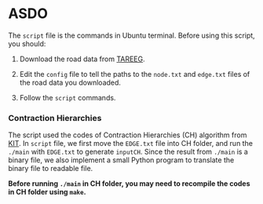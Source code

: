 # ASDO

The `script` file is the commands in Ubuntu terminal. 
Before using this script, you should:

1. Download the road data from 
[TAREEG](http://siwa-umh.cs.umn.edu/app/webroot/osme/).

2. Edit the `config` file to tell the paths to the `node.txt` and `edge.txt` files
of the road data you downloaded.

3. Follow the `script` commands. 



### Contraction Hierarchies
The script used the codes of Contraction Hierarchies (CH) algorithm from 
[KIT](http://algo2.iti.kit.edu/english/routeplanning.php).
In `script` file, we first move the `EDGE.txt` file into 
CH folder, and run the `./main` with `EDGE.txt` to generate
`inputCH`. Since the result from `./main` is a binary file,
we also implement a small Python program to translate the binary
file to readable file.

**Before running `./main` in CH folder, you may need to 
recompile the codes in CH folder using `make`.**

